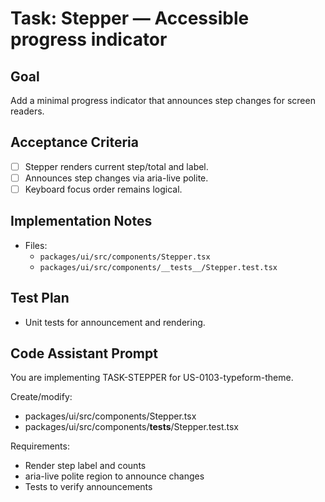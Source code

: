 # Task: Stepper — Accessible progress indicator

## Goal
Add a minimal progress indicator that announces step changes for screen readers.

## Acceptance Criteria
- [ ] Stepper renders current step/total and label.
- [ ] Announces step changes via aria-live polite.
- [ ] Keyboard focus order remains logical.

## Implementation Notes
- Files:
  - `packages/ui/src/components/Stepper.tsx`
  - `packages/ui/src/components/__tests__/Stepper.test.tsx`

## Test Plan
- Unit tests for announcement and rendering.

## Code Assistant Prompt
You are implementing TASK-STEPPER for US-0103-typeform-theme.

Create/modify:
- packages/ui/src/components/Stepper.tsx
- packages/ui/src/components/__tests__/Stepper.test.tsx

Requirements:
- Render step label and counts
- aria-live polite region to announce changes
- Tests to verify announcements
